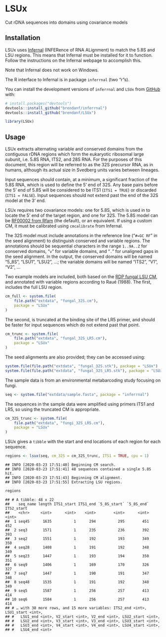 
# LSUx

<!-- badges: start -->

<!-- badges: end -->

Cut rDNA sequences into domains using covariance models

## Installation

LSUx uses [Infernal](http://eddylab.org/infernal/) (INFERence of RNA
ALignment) to match the 5.8S and LSU regions. This means that Infernal
must be installed for it to function. Follow the instructions on the
Infernal webpage to accomplish this.

Note that Infernal does not work on Windows.

The R interface to Infernal is in package `inferrnal` (two “r”s).

You can install the development versions of `inferrnal` and `LSUx` from
[GitHub](https://github.com/) with:

``` r
# install.packages("devtools")
devtools::install_github("brendanf/inferrnal")
devtools::install_github("brendanf/LSUx")
```

``` r
library(LSUx)
```

## Usage

LSUx extracts alternating variable and conserved domains from the
contiguous rDNA regions which form the eukaryotic ribosomal large
subunit, i.e. 5.8S RNA, ITS2, and 28S RNA. For the purposes of this
document, this region will be referred to as the 32S precursor RNA, as
in humans, although its actual size in Svedberg units varies between
lineages.

Input sequences should contain, at a minimum, a significant fraction of
the 5.8S RNA, which is used to define the 5’ end of 32S. Any base pairs
before the 5’ end of 5.8S will be considered to be ITS1 (`ITS1 = TRUE`)
or discarded (`ITS1 = FALSE`). Input sequences should not extend past
the end of the 32S model at the 3’ end.

LSUx requires two covariance models: one for 5.8S, which is used in to
locate the 5’ end of the target region, and one for 32S. The 5.8S model
can be [RF00002 from Rfam](https://rfam.xfam.org/family/RF00002) (the
default), or an equivalent. If using a custom CM, it must be calibrated
using `cmcalibrate` from Infernal.

The 32S model must include annotations in the reference line (“`#=GC
RF`” in the seed alignment) to distinguish conserved and variable
regions. The annotations should be sequential characters in the range
`1..9A..Z` for conserved domains, “`v`” for variable domains, and “`.`”
for unaligned gaps in the seed alignment. In the output, the conserved
domains will be named “5\_8S”, “LSU1”, “LSU2”, …; the variable domains
will be named “ITS2”, “V1”, “V2”, …

Two example models are included, both based on the [RDP fungal LSU
CM](https://github.com/rdpstaff/fungene_pipeline/blob/master/%%20resources/RRNA_28S/model.cm),
and annotated with variable regions according to Raué (1988). The first,
includes the full LSU region.

``` r
cm_full <- system.file(
    file.path("extdata", "fungal_32S.cm"),
    package = "LSUx"
)
```

The second, is truncated at the binding site of the LR5 primer, and
should be faster for input sequences which do not extend past that
point.

``` r
cm_trunc <- system.file(
    file.path("extdata", "fungal_32S_LR5.cm"),
    package = "LSUx"
)
```

The seed alignments are also provided; they can be accessed using:

``` r
system.file(file.path("extdata", "fungal_32S.stk"), package = "LSUx")
system.file(file.path("extdata", "fungal_32S_LR5.stk"), package = "LSUx")
```

The sample data is from an environmental metabarcoding study focusing on
fungi.

``` r
seq <- system.file("extdata/sample.fasta", package = "inferrnal")
```

The sequences in the sample data were amplified using primers ITS1 and
LR5, so using the truncated CM is appropriate.

``` r
cm_32S_trunc <- system.file(
    file.path("extdata", "fungi_32S_LR5.cm"),
    package = "LSUx"
)
```

LSUx gives a `tibble` with the start and end locations of each region
for each sequence.

``` r
regions <- lsux(seq, cm_32S = cm_32S_trunc, ITS1 = TRUE, cpu = 1)
```

    ## INFO [2020-03-23 17:51:40] Beginning CM search.
    ## INFO [2020-03-23 17:51:41] 48 sequences contained a single 5.8S hit.
    ## INFO [2020-03-23 17:51:43] Beginning CM alignment.
    ## INFO [2020-03-23 17:51:55] Extracting LSU regions.

``` r
regions
```

    ## # A tibble: 48 x 22
    ##    seq_name length ITS1_start ITS1_end `5_8S_start` `5_8S_end` ITS2_start
    ##    <chr>     <int>      <int>    <int>        <int>      <int>      <int>
    ##  1 seq45      1635          1      294          295        451        452
    ##  2 seq3       1571          1      235          236        392        393
    ##  3 seq2       1551          1      192          193        349        350
    ##  4 seq28      1408          1      191          192        348        349
    ##  5 seq23      1447          1      193          194        350        351
    ##  6 seq9       1406          1      169          170        326        327
    ##  7 seq7       1447          1      190          191        347        348
    ##  8 seq48      1535          1      191          192        348        349
    ##  9 seq5       1587          1      256          257        413        414
    ## 10 seq6       1584          1      256          257        413        414
    ## # … with 38 more rows, and 15 more variables: ITS2_end <int>, LSU1_start <int>,
    ## #   LSU1_end <int>, V2_start <int>, V2_end <int>, LSU2_start <int>,
    ## #   LSU2_end <int>, V3_start <int>, V3_end <int>, LSU3_start <int>,
    ## #   LSU3_end <int>, V4_start <int>, V4_end <int>, LSU4_start <int>,
    ## #   LSU4_end <int>
